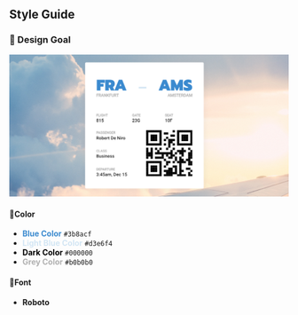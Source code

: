 ## Style Guide

### 🎯 Design Goal

![preview image](./design/preview.png "Design Goal")

#### 🎨Color

- <span style="color:#3b8acf">**Blue Color**</span> `#3b8acf`
- <span style="color:#d3e6f4">**Light Blue Color**</span> `#d3e6f4`
- <span style="color:#000000">**Dark Color**</span> `#000000`
- <span style="color:#b0b0b0">**Grey Color**</span> `#b0b0b0`

#### 🌌Font

- **Roboto**
